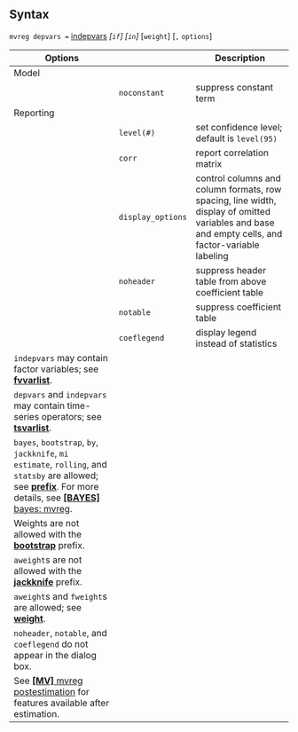 ## Syntax

`mvreg depvars =`
[indepvars](http://www.stata.com/help.cgi?indepvars)
_\[`if`\] \[`in`\]_ \[`weight`\] \[`,`
`options`\]

| Options                                                                                                                                                                                                                                                                                                                            |                   | Description                                                                                                                                      |
|------------------------------------------------------------------------------------------------------------------------------------------------------------------------------------------------------------------------------------------------------------------------------------------------------------------------------------|-------------------|--------------------------------------------------------------------------------------------------------------------------------------------------|
| Model                                                                                                                                                                                                                                                                                                                              |                   |                                                                                                                                                  |
|                                                                                                                                                                                                                                                                                                                                    | `noconstant`      | suppress constant term                                                                                                                           |
| Reporting                                                                                                                                                                                                                                                                                                                          |                   |                                                                                                                                                  |
|                                                                                                                                                                                                                                                                                                                                    | `level(#)`        | set confidence level; default is `level(95)`                                                                                                     |
|                                                                                                                                                                                                                                                                                                                                    | `corr`            | report correlation matrix                                                                                                                        |
|                                                                                                                                                                                                                                                                                                                                    | `display_options` | control columns and column formats, row spacing, line width, display of omitted variables and base and empty cells, and factor-variable labeling |
|                                                                                                                                                                                                                                                                                                                                    | `noheader`        | suppress header table from above coefficient table                                                                                               |
|                                                                                                                                                                                                                                                                                                                                    | `notable`         | suppress coefficient table                                                                                                                       |
|                                                                                                                                                                                                                                                                                                                                    | `coeflegend`      | display legend instead of statistics                                                                                                             |
| `indepvars` may contain factor variables; see [<strong>fvvarlist</strong>](http://www.stata.com/help.cgi?fvvarlist).                                                                                                                                                                                    |                   |                                                                                                                                                  |
| `depvars` and `indepvars` may contain time-series operators; see [<strong>tsvarlist</strong>](http://www.stata.com/help.cgi?tsvarlist).                                                                                                                                                                 |                   |                                                                                                                                                  |
| `bayes`, `bootstrap`, `by`, `jackknife`, `mi estimate`, `rolling`, and `statsby` are allowed; see [<strong>prefix</strong>](http://www.stata.com/help.cgi?prefix). For more details, see [<strong>[BAYES]</strong> bayes: mvreg](http://www.stata.com/help.cgi?bayes_mvreg). |                   |                                                                                                                                                  |
| Weights are not allowed with the [<strong>bootstrap</strong>](http://www.stata.com/help.cgi?bootstrap) prefix.                                                                                                                                                                                          |                   |                                                                                                                                                  |
| `aweight`s are not allowed with the [<strong>jackknife</strong>](http://www.stata.com/help.cgi?jackknife) prefix.                                                                                                                                                                                       |                   |                                                                                                                                                  |
| `aweight`s and `fweight`s are allowed; see [<strong>weight</strong>](http://www.stata.com/help.cgi?weight).                                                                                                                                                                                             |                   |                                                                                                                                                  |
| `noheader`, `notable`, and `coeflegend` do not appear in the dialog box.                                                                                                                                                                                                                                                           |                   |                                                                                                                                                  |
| See [<strong>[MV]</strong> mvreg postestimation](http://www.stata.com/help.cgi?mvreg_postestimation) for features available after estimation.                                                                                                                                                           |                   |                                                                                                                                                  |
